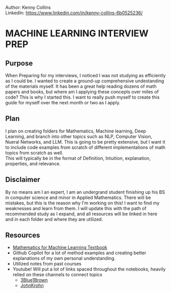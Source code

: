 Author: Kenny Collins  
LinkedIn: https://www.linkedin.com/in/kenny-collins-6b0525236/  

# MACHINE LEARNING INTERVIEW PREP
## Purpose

When Preparing for my interviews, I noticed I was not studying as efficiently as I could be. I wanted to create a ground-up comprehensive undestanding of the materials myself. It has been a great help reading dozens of math papers and books, but where am I applying these concepts over miles of code? This is why I started this. I want to really push myself to create this guide for myself over the next month or two as I apply.  

## Plan
I plan on creating folders for Mathematics, Machine learning, Deep Learning, and branch into other topics such as NLP, Computer Vision, Nueral Networks, and LLM.
This is going to be pretty extensive, but I want it to include code examples from scratch of different implementations of math topics from scratch as well.  
This will typically be in the format of Definition, Intuition, explanation, properties, and relevance.  

## Disclaimer
By no means am I an expert, I am an undergrand student finishing up his BS in computer science and minor in Applied Mathematics. There will be mistakes, but this is the reason why I'm working on this! I want to find my weaknesses and learn from them. I will update this with the path of recommended study as I expand, and all resources will be linked in here and in each folder and where they are utilized.  

## Resources
- [Mathematics for Machine Learning Textbook](https://mml-book.github.io)
- Github Copilot for a lot of method examples and creating better explanations of my own personal understanding.
- Utilized notes from past courses
- Youtube! Will put a lot of links spaced throughout the notebooks, heavily relied on these channels to connect topics
    - [3Blue1Brown](https://www.youtube.com/@3blue1brown/courses)
    - [JohnKrohn](https://www.youtube.com/@JonKrohnLearns/playlists)
